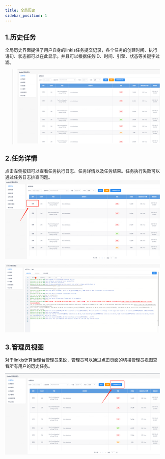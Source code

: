 ```yaml
---
title: 全局历史
sidebar_position: 1
---
```


## 1.历史任务

全局历史界面提供了用户自身的linkis任务提交记录，各个任务的创建时间、执行语句、状态都可以在此显示。并且可以根据任务ID、时间、引擎、状态等关键字过滤。

>   ![](../images/全局历史界面.png)


## 2.任务详情
点击左侧按钮可以查看任务执行日志、任务详情以及任务结果。任务执行失败可以通过任务日志排查问题。
![../images/image2.png](../images/全局历史查询按钮.png)


![./media/image3.png](../images/单个任务的任务执行日志.png)

## 3.管理员视图
对于linkis计算治理台管理员来说，管理员可以通过点击页面的切换管理员视图查看所有用户的历史任务。

![./media/image4.png](../images/管理员视图.png)

